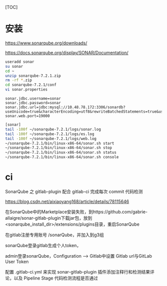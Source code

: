 [TOC]

# 安装

https://www.sonarqube.org/downloads/

https://docs.sonarqube.org/display/SONAR/Documentation/

```bash
useradd sonar
su sonar
cd ~
unzip sonarqube-7.2.1.zip
rm -rf *.zip
cd sonarqube-7.2.1/conf
vi sonar.properties
```

```properties
sonar.jdbc.username=sonar
sonar.jdbc.password=sonar
sonar.jdbc.url=jdbc:mysql://10.48.78.172:3306/sonardb?useUnicode=true&characterEncoding=utf8&rewriteBatchedStatements=true&useConfigs=maxPerformance&useSSL=false
sonar.web.port=19000
```



```bash
[sonar]
tail -100f ~/sonarqube-7.2.1/logs/sonar.log
tail -100f ~/sonarqube-7.2.1/logs/es.log
tail -100f ~/sonarqube-7.2.1/logs/web.log
~/sonarqube-7.2.1/bin/linux-x86-64/sonar.sh start
~/sonarqube-7.2.1/bin/linux-x86-64/sonar.sh stop
~/sonarqube-7.2.1/bin/linux-x86-64/sonar.sh status
~/sonarqube-7.2.1/bin/linux-x86-64/sonar.sh console
```



# ci

SonarQube 之 gitlab-plugin 配合 gitlab-ci 完成每次 commit 代码检测

https://blog.csdn.net/aixiaoyang168/article/details/78115646



在SonarQube中的Marketplace安装失败，到https://github.com/gabrie-allaigre/sonar-gitlab-plugin下载jar包，放到<sonarqube_install_dir>/extensions/plugins目录，重启SonarQube



在gitlab注册专用账号 /sonarQube，并加入到g3组

sonarQube登录gitlab生成个人token，

admin登录sonarQube，Configuration --> Gitlab中设置 Gitlab url与GitLab User Token



配置 .gitlab-ci.yml 来实现 sonar-gitlab-plugin 插件添加注释行和检测结果评论，以及 Pipeline Stage 代码检测流程是否通过

